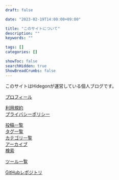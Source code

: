 ```yaml
---
draft: false

date: "2023-02-19T14:00:00+09:00"

title: "このサイトについて"
description: ""
keywords: ""

tags: []
categories: []

showToc: false
searchHidden: true
ShowBreadCrumbs: false
---
```


このサイトはHidegonが運営している個人ブログです。  

[プロフィール](/pages/profile/)  

[利用規約](/pages/terms/)  
[プライバシーポリシー](/pages/privacy-policy/)  
<!-- [お問い合わせ](/pages/contact/)   -->

[投稿一覧](/posts/)  
[タグ一覧](/tags/)  
[カテゴリ一覧](/categories/)  
[アーカイブ](/archives/)  
[検索](/search/)  

[ツール一覧](/pages/tools/)

[GitHubレポジトリ](https://github.com/HidegonSan/blog/)  
